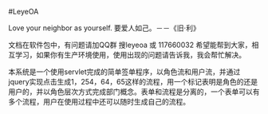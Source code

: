#LeyeOA

Love your neighbor as yourself. 
要爱人如己。－－《旧·利》

文档在软件包中，有问题请加QQ群 搜leyeoa 或 117660032
希望能帮到大家，相互学习，如果你有生产环境使用，使用出现的问题请告诉我，我会帮忙解决。

本系统是一个使用servlet完成的简单签单程序，以角色流和用户流，并通过jquery实现点击生成1，254，64，65这样的流程，用一个标记表明是角色的还是用户的，并以角色层次方式完成部门概念。表单和流程是分离的，一个表单可以有多个流程，用户在使用过程中还可以随时生成自己的流程。